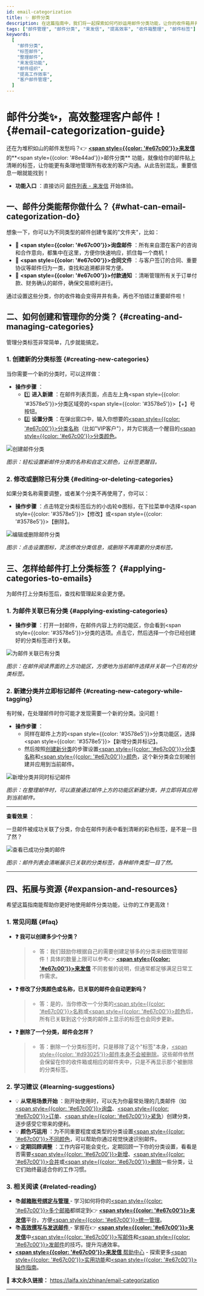 ```yaml
---
id: email-categorization
title: ✨ 邮件分类
description: 在这篇指南中，我们将一起探索如何巧妙运用邮件分类功能，让你的收件箱井井有条，无论是重要询盘还是合同邮件，都能快速找到，大大提升你的工作效率！
tags: ["邮件管理", "邮件分类", "来发信", "提高效率", "收件箱整理", "邮件标签"]
keywords:
  [
    "邮件分类",
    "标签邮件",
    "整理邮件",
    "来发信功能",
    "邮件组织",
    "提高工作效率",
    "客户邮件管理",
  ]
---
```


# 邮件分类✨，高效整理客户邮件！ {#email-categorization-guide}

还在为堆积如山的邮件发愁吗？👉 [**<span style={{color: '#e67c00'}}>来发信</span>**](https://laifaxin.com) 的**<span style={{color: '#8e44ad'}}>邮件分类</span>** 功能，就像给你的邮件贴上清晰的标签，让你能更有条理地管理所有收发的客户沟通。从此告别混乱，重要信息一眼就能找到！

- **功能入口** ：直接访问 [邮件列表 - 来发信](https://web.laifaxin.com/mails/list) 开始体验。

## 一、邮件分类能帮你做什么？ {#what-can-email-categorization-do}

想象一下，你可以为不同类型的邮件创建专属的"文件夹"，比如：

- 🎯 **<span style={{color: '#e67c00'}}>询盘邮件</span>** ：所有来自潜在客户的咨询和合作意向，都集中在这里，方便你快速响应，抓住每一个商机！
- 🎯 **<span style={{color: '#e67c00'}}>合同文件</span>** ：与客户签订的合同、重要协议等邮件归为一类，查找和追溯都非常方便。
- 🎯 **<span style={{color: '#e67c00'}}>付款通知</span>** ：清晰管理所有关于订单付款、财务确认的邮件，确保交易顺利进行。

通过设置这些分类，你的收件箱会变得井井有条，再也不怕错过重要邮件啦！

## 二、如何创建和管理你的分类？ {#creating-and-managing-categories}

管理分类标签非常简单，几步就能搞定。

### 1. 创建新的分类标签 {#creating-new-categories}

当你需要一个新的分类时，可以这样做：

- **操作步骤** ：
  - 1️⃣ **进入新建** ：在邮件列表页面，点击左上角<span style={{color: '#3578e5'}}>分类</span>区域旁的<span style={{color: '#3578e5'}}>【+】</span>号按钮。
  - 2️⃣ **设置分类** ：在弹出窗口中，输入你想要的<u><span style={{color: '#e67c00'}}>分类名称</span></u>（比如"VIP客户"），并为它挑选一个醒目的<u><span style={{color: '#e67c00'}}>分类颜色</span></u>。

![创建邮件分类](https://cos.files.maozhishi.com/data/web/web-files/img/1729515088343_d.png)

_图示：轻松设置新邮件分类的名称和自定义颜色，让标签更醒目。_

### 2. 修改或删除已有分类 {#editing-or-deleting-categories}

如果分类名称需要调整，或者某个分类不再使用了，你可以：

- **操作步骤** ：点击特定分类标签后方的小齿轮⚙️图标，在下拉菜单中选择<span style={{color: '#3578e5'}}>【修改】</span>或<span style={{color: '#3578e5'}}>【删除】</span>。

![编辑或删除邮件分类](https://cos.files.maozhishi.com/data/web/web-files/img/1729515395147_d.png)

_图示：点击设置图标，灵活修改分类信息，或删除不再需要的分类标签。_

## 三、怎样给邮件打上分类标签？ {#applying-categories-to-emails}

为邮件打上分类标签后，查找和管理起来会更方便。

### 1. 为邮件关联已有分类 {#applying-existing-categories}

- **操作步骤** ：打开一封邮件，在邮件内容上方的功能区，你会看到<span style={{color: '#3578e5'}}>分类</span>的选项。点击它，然后选择一个你已经创建好的分类标签进行关联。

![为邮件关联已有分类](https://cos.files.maozhishi.com/data/web/web-files/img/1729515581352_d.png)

_图示：在邮件阅读界面的上方功能区，方便地为当前邮件选择并关联一个已有的分类标签。_

### 2. 新建分类并立即标记邮件 {#creating-new-category-while-tagging}

有时候，在处理邮件时你可能才发现需要一个新的分类。没问题！

- **操作步骤** ：
  - 同样在邮件上方的<span style={{color: '#3578e5'}}>分类</span>功能区，选择<span style={{color: '#3578e5'}}>【新增分类并标记】</span>。
  - 然后按照[创建新分类](#creating-new-categories)的步骤设置<u><span style={{color: '#e67c00'}}>分类名称</span></u>和<u><span style={{color: '#e67c00'}}>颜色</span></u>，这个新分类会立刻被创建并应用到当前邮件。

![新增分类并同时标记邮件](https://cos.files.maozhishi.com/data/web/web-files/img/1729515969478_d.png)

_图示：在整理邮件时，可以直接通过邮件上方的功能区新建分类，并立即将其应用到当前邮件。_

---

**查看效果** ：

一旦邮件被成功关联了分类，你会在邮件列表中看到清晰的彩色标签，是不是一目了然？

![查看已成功分类的邮件](https://cos.files.maozhishi.com/data/web/web-files/img/1729516076820_d.png)

_图示：邮件列表会清晰展示已关联的分类标签，各种邮件类型一目了然。_

---

## 四、拓展与资源 {#expansion-and-resources}

希望这篇指南能帮助你更好地使用邮件分类功能，让你的工作更高效！

### 1. 常见问题 {#faq}

- **❓ 我可以创建多少个分类？**
  > - 答：我们鼓励你根据自己的需要创建足够多的分类来细致管理邮件！具体的数量上限可以参考👉 [**<span style={{color: '#e67c00'}}>来发信</span>**](https://laifaxin.com) 不同套餐的说明，但通常都足够满足日常工作需求。
- **❓ 修改了分类颜色或名称，已关联的邮件会自动更新吗？**
  > - 答：是的，当你修改一个分类的<u><span style={{color: '#e67c00'}}>名称</span></u>或<u><span style={{color: '#e67c00'}}>颜色</span></u>后，所有已关联到这个分类的邮件上显示的标签也会同步更新。
- **❓ 删除了一个分类，邮件会怎样？**
  > - 答：删除一个分类标签时，只是移除了这个"标签"本身，<u><span style={{color: '#d93025'}}>邮件本身不会被删除</span></u>。这些邮件依然会保留在你的收件箱或相应的邮件夹中，只是不再显示那个被删除的分类标签。

### 2. 学习建议 {#learning-suggestions}

- 💡 **从常用场景开始** ：刚开始使用时，可以先为你最常处理的几类邮件（如<u><span style={{color: '#e67c00'}}>询盘</span></u>、<u><span style={{color: '#e67c00'}}>订单</span></u>、<u><span style={{color: '#e67c00'}}>紧急</span></u>）创建分类，逐步感受它带来的便利。
- 💡 **颜色巧运用** ：为不同重要程度或类型的分类设置<u><span style={{color: '#e67c00'}}>不同颜色</span></u>，可以帮助你通过视觉快速识别邮件。
- 💡 **定期回顾调整** ：工作内容可能会变化，定期回顾一下你的分类设置，看看是否需要<u><span style={{color: '#e67c00'}}>新增</span></u>、<u><span style={{color: '#e67c00'}}>合并</span></u>或<u><span style={{color: '#e67c00'}}>删除</span></u>一些分类，让它们始终最适合你的工作习惯。

### 3. 相关阅读 {#related-reading}

- 📚[**邮箱账号绑定与管理** ](./email-account) - 学习如何将你的<u><span style={{color: '#e67c00'}}>多个邮箱</span></u>都绑定到👉 [**<span style={{color: '#e67c00'}}>来发信</span>**](https://laifaxin.com)平台，方便<u><span style={{color: '#e67c00'}}>统一管理</span></u>。
- 📚[**高效撰写与发送邮件** ](./compose-new-email) - 掌握在👉 [**<span style={{color: '#e67c00'}}>来发信</span>**](https://laifaxin.com)中<u><span style={{color: '#e67c00'}}>写邮件</span></u>和<u><span style={{color: '#e67c00'}}>发邮件</span></u>的技巧，提升沟通效率。
- [**<span style={{color: '#e67c00'}}>来发信</span>** 帮助中心](https://doc.laifaxin.com) - 探索更多<u><span style={{color: '#e67c00'}}>实用功能</span></u>和<u><span style={{color: '#e67c00'}}>操作指南</span></u>。

🔗 **本文永久链接：** https://laifa.xin/zhinan/email-categorization

---

<!--@include: ../parts/document-signature.md-->
